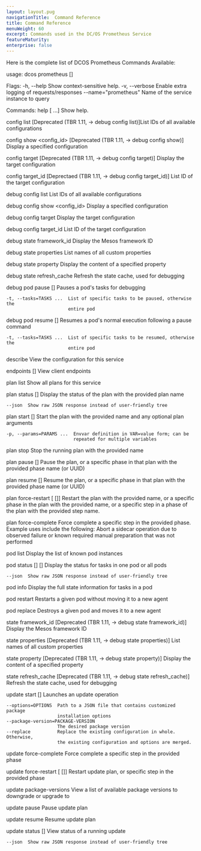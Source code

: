 ```yaml
---
layout: layout.pug
navigationTitle:  Command Reference
title: Command Reference
menuWeight: 60
excerpt: Commands used in the DC/OS Prometheus Service
featureMaturity:
enterprise: false
---
```



Here is the complete list of DCOS Prometheus Commands Available:

usage: dcos prometheus [<flags>] <command>


Flags:
  -h, --help               Show context-sensitive help.
  -v, --verbose            Enable extra logging of requests/responses
      --name="prometheus"  Name of the service instance to query

Commands:
  help [<command> ...]
    Show help.


  config list
    [Deprecated (TBR 1.11, -> debug config list)]List IDs of all available
    configurations


  config show <config_id>
    [Deprecated (TBR 1.11, -> debug config show)] Display a specified
    configuration


  config target
    [Deprecated (TBR 1.11, -> debug config target)] Display the target
    configuration


  config target_id
    [Deprectaed (TBR 1.11, -> debug config target_id)] List ID of the target
    configuration


  debug config list
    List IDs of all available configurations


  debug config show <config_id>
    Display a specified configuration


  debug config target
    Display the target configuration


  debug config target_id
    List ID of the target configuration


  debug state framework_id
    Display the Mesos framework ID


  debug state properties
    List names of all custom properties


  debug state property <name>
    Display the content of a specified property


  debug state refresh_cache
    Refresh the state cache, used for debugging


  debug pod pause [<flags>] <pod>
    Pauses a pod's tasks for debugging

    -t, --tasks=TASKS ...  List of specific tasks to be paused, otherwise the
                           entire pod


  debug pod resume [<flags>] <pod>
    Resumes a pod's normal execution following a pause command

    -t, --tasks=TASKS ...  List of specific tasks to be resumed, otherwise the
                           entire pod


  describe
    View the configuration for this service


  endpoints [<name>]
    View client endpoints


  plan list
    Show all plans for this service


  plan status [<flags>] <plan>
    Display the status of the plan with the provided plan name

    --json  Show raw JSON response instead of user-friendly tree


  plan start [<flags>] <plan>
    Start the plan with the provided name and any optional plan arguments

    -p, --params=PARAMS ...  Envvar definition in VAR=value form; can be
                             repeated for multiple variables


  plan stop <plan>
    Stop the running plan with the provided name


  plan pause <plan> [<phase>]
    Pause the plan, or a specific phase in that plan with the provided phase
    name (or UUID)


  plan resume <plan> [<phase>]
    Resume the plan, or a specific phase in that plan with the provided phase
    name (or UUID)


  plan force-restart <plan> [<phase> [<step>]]
    Restart the plan with the provided name, or a specific phase in the plan
    with the provided name, or a specific step in a phase of the plan with the
    provided step name.


  plan force-complete <plan> <phase> <step>
    Force complete a specific step in the provided phase. Example uses include
    the following: Abort a sidecar operation due to observed failure or known
    required manual preparation that was not performed


  pod list
    Display the list of known pod instances


  pod status [<flags>] [<pod>]
    Display the status for tasks in one pod or all pods

    --json  Show raw JSON response instead of user-friendly tree


  pod info <pod>
    Display the full state information for tasks in a pod


  pod restart <pod>
    Restarts a given pod without moving it to a new agent


  pod replace <pod>
    Destroys a given pod and moves it to a new agent


  state framework_id
    [Deprecated (TBR 1.11, -> debug state framework_id)] Display the Mesos
    framework ID


  state properties
    [Deprecated (TBR 1.11, -> debug state properties)] List names of all custom
    properties


  state property <name>
    [Deprecated (TBR 1.11, -> debug state property)] Display the content of a
    specified property


  state refresh_cache
    [Deprecated (TBR 1.11, -> debug state refresh_cache)] Refresh the state
    cache, used for debugging


  update start [<flags>]
    Launches an update operation

    --options=OPTIONS  Path to a JSON file that contains customized package
                       installation options
    --package-version=PACKAGE-VERSION  
                       The desired package version
    --replace          Replace the existing configuration in whole. Otherwise,
                       the existing configuration and options are merged.


  update force-complete <phase> <step>
    Force complete a specific step in the provided phase


  update force-restart [<phase> [<step>]]
    Restart update plan, or specific step in the provided phase


  update package-versions
    View a list of available package versions to downgrade or upgrade to


  update pause
    Pause update plan


  update resume
    Resume update plan


  update status [<flags>]
    View status of a running update

    --json  Show raw JSON response instead of user-friendly tree
